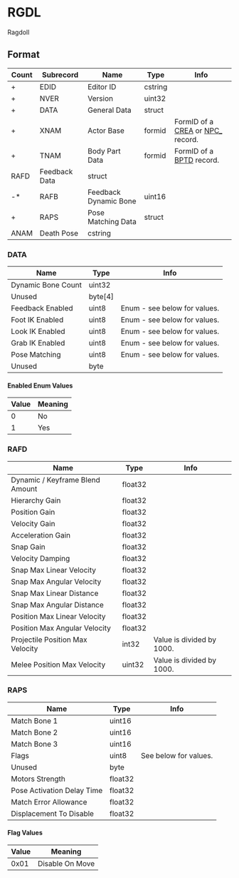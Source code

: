 RGDL
====

Ragdoll

## Format

Count | Subrecord | Name | Type | Info
------|-------|------|------|-----
+ | EDID | Editor ID | cstring |
+ | NVER | Version | uint32 |
+ | DATA | General Data | struct |
+ | XNAM | Actor Base | formid | FormID of a [CREA](CREA.md) or [NPC_](NPC_.md) record.
+ | TNAM | Body Part Data | formid | FormID of a [BPTD](BPTD.md) record.
 | RAFD | Feedback Data | struct |
-* | RAFB | Feedback Dynamic Bone | uint16 |
+ | RAPS | Pose Matching Data | struct |
 | ANAM | Death Pose | cstring |


### DATA

Name | Type | Info
-----|------|-----
Dynamic Bone Count | uint32 |
Unused | byte[4] |
Feedback Enabled | uint8 | Enum - see below for values.
Foot IK Enabled | uint8 | Enum - see below for values.
Look IK Enabled | uint8 | Enum - see below for values.
Grab IK Enabled | uint8 | Enum - see below for values.
Pose Matching | uint8 | Enum - see below for values.
Unused | byte |

#### Enabled Enum Values

Value | Meaning
------|--------
0 | No
1 | Yes

### RAFD

Name | Type | Info
-----|------|-----
Dynamic / Keyframe Blend Amount | float32 |
Hierarchy Gain | float32 |
Position Gain | float32 |
Velocity Gain | float32 |
Acceleration Gain | float32 |
Snap Gain | float32 |
Velocity Damping | float32 |
Snap Max Linear Velocity | float32 |
Snap Max Angular Velocity | float32 |
Snap Max Linear Distance | float32 |
Snap Max Angular Distance | float32 |
Position Max Linear Velocity | float32 |
Position Max Angular Velocity | float32 |
Projectile Position Max Velocity | int32 | Value is divided by 1000.
Melee Position Max Velocity | uint32 | Value is divided by 1000.

### RAPS

Name | Type | Info
-----|------|-----
Match Bone 1 | uint16 |
Match Bone 2 | uint16 |
Match Bone 3 | uint16 |
Flags | uint8 | See below for values.
Unused | byte |
Motors Strength | float32 |
Pose Activation Delay Time | float32 |
Match Error Allowance | float32 |
Displacement To Disable | float32 |

#### Flag Values

Value | Meaning
------|--------
0x01 | Disable On Move
